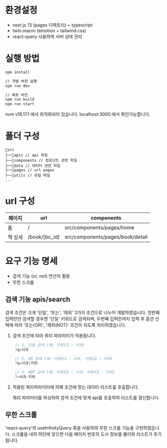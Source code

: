 # 환경설정
- next.js 13 (pages 디렉토리) + typescript
- twin.macro (emotion + tailwind.css)
- react-query 사용하여 서버 상태 관리

# 실행 방법
```bash
npm install

// 개발 버전 실행
npm run dev

// 배포 버전 
npm run build
npm run start
```
nvm v16.17.1 에서 최적화되어 있습니다.
localhost:3000 에서 확인가능합니다.


# 폴더 구성
```plain
📁src
├──📁apis // api 파일
├──📁components // 컴포넌트 관련 파일
├──📁data // 데이터 관련 파일
├──📁pages // url pages 
├──📁utils // 유틸 파일
...
```


# url 구성
|페이지|url|components|
|------|---|---|
|홈|/|src/components/pages/home|
|책 상세|/book/[bc_id]|src/components/pages/book/detail|


# 요구 기능 명세
- 검색 기능 (or, not) 연산자 활용
- 무한 스크롤

## 검색 기능 apis/search
검색 조건은 크게 '단일', '또는', '제외' 3가지 조건으로 나누어 개발하였습니다.
첫번째 입력란만 검색할 경우엔 '단일' 키워드로 검색되며, 두번째 입력란까지 입력 후 옵션 선택에 따라 '또는(OR)', '제외(NOT)' 조건이 되도록 처리하였습니다.
1. 검색 조건에 따라 쿼리 파라미터가 적용됩니다.
   ```js
    // 1. 단일 검색 (예: 키워드1 : 사과)
    ?q=사과

    // 2. OR 검색 (예: 키워드1 : 사과, 키워드2 : 키위)
    ?q=사과|키위

    // 3. NOT 검색 (예: 키워드1 : 사과, 키워드2 : 키위)
    ?=사과-키위
   ```
2. 적용된 쿼리파라미터에 의해 조건에 맞는 데이터 리스트를 호출합니다.
  
   쿼리 파라미터를 파싱하여 검색 조건에 맞게 api를 호출하여 리스트를 갱신합니다.

## 무한 스크롤

'react-query'의 useInfinityQuery 훅을 사용하여 무한 스크롤 기능을 구현하였습니다. 스크롤을 내려 하단에 닿으면 다음 페이지 번호의 도서 정보를 불러와 리스트가 추가됩니다.
